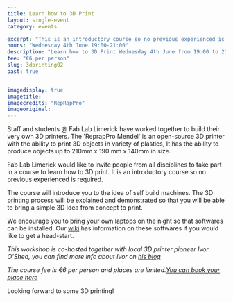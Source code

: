 ```yaml
---
title: Learn how to 3D Print
layout: single-event
category: events

excerpt: "This is an introductory course so no previous experienced is required. The 'ReprapPro Mendel' is an open-source 3D printer with the ability to print 3D objects in variety of plastics."
hours: "Wednesday 4th June 19:00-21:00"
description: "Learn how to 3D Print Wednesday 4th June from 19:00 to 21:00"
fee: "€6 per person"
slug: 3dprinting02
past: true


imagedisplay: true
imagetitle:
imagecredits: "RepRapPro"
imageoriginal:
---
```


Staff and students @ Fab Lab Limerick have worked together to build their very own 3D printers. The 'ReprapPro Mendel' is an open-source 3D printer with the ability to print 3D objects in variety of plastics, It has the ability to produce objects up to 210mm x 190 mm x 140mm in size.

Fab Lab Limerick would like to invite people from all disciplines to take part in a course to learn how to 3D print. It is an introductory course so no previous experienced is required.

The course will introduce you to the idea of self build machines. The 3D printing process will be explained and demonstrated so that you will be able to bring a simple 3D idea from concept to print.

We encourage you to bring your own laptops on the night so that softwares can be installed. Our [wiki](https://github.com/FabLabLimerick/fablablimerick.github.io/wiki) has information on these softwares if you would like to get a head-start.

*This workshop is co-hosted together with local 3D printer pioneer Ivor O'Shea, you can find more info about Ivor on [his blog](http://numbersixreprap.blogspot.com.es)*

*The course fee is €6 per person and places are limited.[You can book your place here](http://fablablimerick.ticketleap.com/introduction-to-3d-printing2/)*

Looking forward to some 3D printing!
